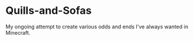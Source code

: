 # Quills-and-Sofas
My ongoing attempt to create various odds and ends I've always wanted in Minecraft.
